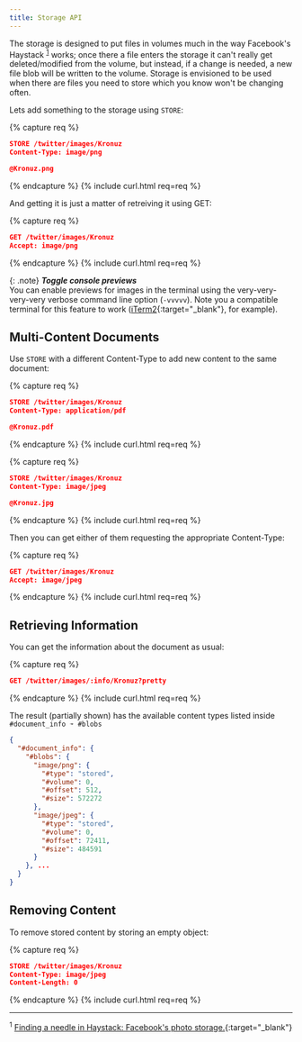 ```yaml
---
title: Storage API
---
```


The storage is designed to put files in volumes much in the way Facebook's
Haystack <sup>[1](#footnote-1)</sup> works; once there a file enters the
storage it can't really get deleted/modified from the volume, but instead, if
a change is needed, a new file blob will be written to the volume. Storage is
envisioned to be used when there are files you need to store which you know
won't be changing often.

Lets add something to the storage using `STORE`:

{% capture req %}
```json
STORE /twitter/images/Kronuz
Content-Type: image/png

@Kronuz.png
```
{% endcapture %}
{% include curl.html req=req %}

And getting it is just a matter of retreiving it using GET:

{% capture req %}
```json
GET /twitter/images/Kronuz
Accept: image/png
```
{% endcapture %}
{% include curl.html req=req %}

{: .note}
**_Toggle console previews_**<br>
You can enable previews for images in the terminal using the very-very-very-very
verbose command line option (`-vvvvv`). Note you a compatible terminal for this
feature to work ([iTerm2](https://www.iterm2.com){:target="_blank"}, for example).

## Multi-Content Documents

Use `STORE` with a different Content-Type to add new content to the same document:

{% capture req %}
```json
STORE /twitter/images/Kronuz
Content-Type: application/pdf

@Kronuz.pdf
```
{% endcapture %}
{% include curl.html req=req %}

{% capture req %}
```json
STORE /twitter/images/Kronuz
Content-Type: image/jpeg

@Kronuz.jpg
```
{% endcapture %}
{% include curl.html req=req %}

Then you can get either of them requesting the appropriate Content-Type:

{% capture req %}
```json
GET /twitter/images/Kronuz
Accept: image/jpeg
```
{% endcapture %}
{% include curl.html req=req %}

## Retrieving Information

You can get the information about the document as usual:

{% capture req %}
```json
GET /twitter/images/:info/Kronuz?pretty
```
{% endcapture %}
{% include curl.html req=req %}

The result (partially shown) has the available content types listed inside
 `#document_info ➛ #blobs`

```json
{
  "#document_info": {
    "#blobs": {
      "image/png": {
        "#type": "stored",
        "#volume": 0,
        "#offset": 512,
        "#size": 572272
      },
      "image/jpeg": {
        "#type": "stored",
        "#volume": 0,
        "#offset": 72411,
        "#size": 484591
      }
    }, ...
  }
}
```

## Removing Content

To remove stored content by storing an empty object:

{% capture req %}
```json
STORE /twitter/images/Kronuz
Content-Type: image/jpeg
Content-Length: 0
```
{% endcapture %}
{% include curl.html req=req %}

---

<sup><a id="footnote-1">1</a></sup> [Finding a needle in Haystack: Facebook's photo storage.](https://www.usenix.org/legacy/event/osdi10/tech/full_papers/Beaver.pdf){:target="_blank"}
